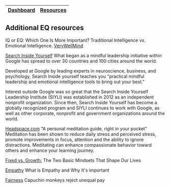 [Dashboard](../README.md) | [Resources ](README.md) |
------------|----------|

## Additional EQ resources

IQ or EQ: Which One Is More Important? Traditional Intelligence vs. Emotional Intelligence. [VeryWellMind](https://www.verywellmind.com/iq-or-eq-which-one-is-more-important-2795287)


[Search Inside Yourself](https://www.amazon.com/Search-Inside-Yourself-Unexpected-Achieving/dp/0062116932)
What began as a mindful leadership initiative within Google has spread to over 30 countries and 100 cities around the world.

Developed at Google by leading experts in neuroscience, business, and psychology, Search Inside yourself teaches you "practical mindful leadership and emotional intelligence tools to bring out your best." 

Interest outside Google was so great that the Search Inside Yourself Leadership Institute (SIYLI) was established in 2012 as an independent nonprofit organization. Since then, Search Inside Yourself has become a globally recognized program and SIYLI continues to work with Google, as well as other corporate, nonprofit and government organizations around the world.

[Headspace.com](http://headspace.com/)
"A personal meditation guide, right in your pocket" 
Meditation has been shown to reduce daily stress and perceived stress, promote improvements in focus, attention and the ability to ignore distractions. Meditating can enhance compassionate behavior toward others and enhance your learning journey. 

[Fixed vs. Growth:](https://www.brainpickings.org/2014/01/29/carol-dweck-mindset/)
The Two Basic Mindsets That Shape Our Lives

[Empathy](https://www.verywellmind.com/what-is-empathy-2795562)
What is Empathy and Why It's important

[Fairness](https://www.youtube.com/watch?v=lKhAd0Tyny0)
Capuchin monkeys reject unequal pay